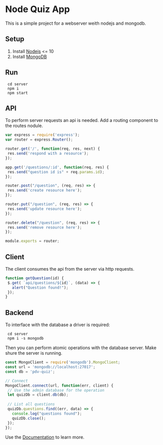 # Node Quiz App
This is a simple project for a webserver weith nodejs and mongodb.

## Setup
1. Install [Nodejs](https://nodejs.org/en) <= 10 
2. Install [MongoDB](https://www.mongodb.com/download-center/community)

## Run
```
 cd server
 npm i
 npm start
 ```
 
 ## API
 To perform server requests an api is needed. Add a routing component to the routes nodule.
 
 ```javascript
var express = require('express');
var router = express.Router();

router.get('/', function(req, res, next) {
  res.send('respond with a resource');
});

app.get('/questions/:id', function(req, res) {
  res.send("question id is" + req.params.id);
});

router.post("/question", (req, res) => {
  res.send('create resource here');
});

router.put("/question", (req, res) => {
  res.send('update resource here');
});

router.delete("/question", (req, res) => {
  res.send('remove resource here');
});

module.exports = router;
```



## Client
The client consumes the api from the server via http requests.

 ```javascript
function getQuestion(id) {
  $.get( `api/questions/${id}`, (data) => {
    alert("Question found!");
  });
}

```


## Backend
To interface with the database a driver is required:
```
 cd server
 npm i -s mongodb
 ```
 
 Then you can perform atomic operations with the database server. Make shure the server is running.
 
 ```javascript
 const MongoClient = require('mongodb').MongoClient;
const url = 'mongodb://localhost:27017';
const db = 'pdv-quiz';

// Connect
MongoClient.connect(url, function(err, client) {
  // Use the admin database for the operation
  let quizDb = client.db(db);
  
  // List all questions
  quizDb.questions.find((err, data) => {
    console.log("questions found");
    quizDb.close();
  });
});
```
Use the [Documentation](https://mongodb.github.io/node-mongodb-native/3.2/api) to learn more.

